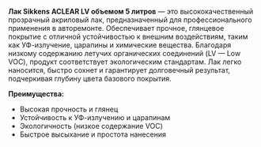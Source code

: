 **Лак Sikkens ACLEAR LV объемом 5 литров** — это высококачественный прозрачный акриловый лак, предназначенный для профессионального применения в авторемонте. Обеспечивает прочное, глянцевое покрытие с отличной устойчивостью к внешним воздействиям, таким как УФ-излучение, царапины и химические вещества. Благодаря низкому содержанию летучих органических соединений (LV — Low VOC), продукт соответствует экологическим стандартам. Лак легко наносится, быстро сохнет и гарантирует долговечный результат, подчеркивая глубину цвета базового покрытия.

**Преимущества:**

- Высокая прочность и глянец
- Устойчивость к УФ-излучению и царапинам
- Экологичность (низкое содержание VOC)
- Быстрое высыхание и простота нанесения
